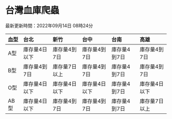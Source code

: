 # 台灣血庫爬蟲

最新更新時間：2022年09月14日 08時24分

| 血型   | 台北      | 新竹      | 台中      | 台南      | 高雄      |
|:-----|:--------|:--------|:--------|:--------|:--------|
| A型   | 庫存量4日以下 | 庫存量4到7日 | 庫存量4到7日 | 庫存量4到7日 | 庫存量4到7日 |
| B型   | 庫存量4到7日 | 庫存量7日以上 | 庫存量4到7日 | 庫存量4到7日 | 庫存量4到7日 |
| O型   | 庫存量4日以下 | 庫存量4日以下 | 庫存量4日以下 | 庫存量4到7日 | 庫存量4日以下 |
| AB型  | 庫存量4日以下 | 庫存量4到7日 | 庫存量4到7日 | 庫存量4到7日 | 庫存量7日以上 |